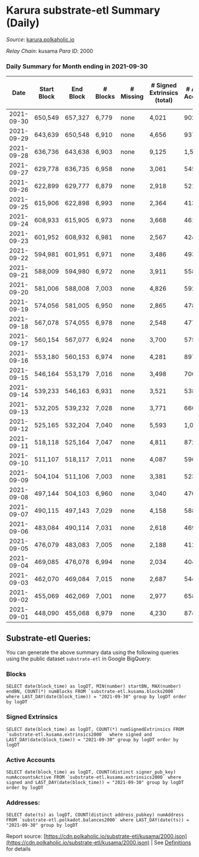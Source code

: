 # Karura substrate-etl Summary (Daily)

_Source_: [karura.polkaholic.io](https://karura.polkaholic.io)

*Relay Chain*: kusama
*Para ID*: 2000



### Daily Summary for Month ending in 2021-09-30


| Date | Start Block | End Block | # Blocks | # Missing | # Signed Extrinsics (total) | # Active Accounts | # Addresses with Balances | # Events | # Transfers | # XCM Transfers In | # XCM Transfers Out |
| ---- | ----------- | --------- | -------- | --------- | --------------------------- | ----------------- | ------------------------- | -------- | ----------- | ------------------ | ------------------- |
| 2021-09-30 | 650,549 | 657,327 | 6,779 | none  | 4,021 | 902 | 65,409 | 64,218 | 9,840 ($3,528,675.85) | 1 ($116.06) | 141 ($500,137.84) |
| 2021-09-29 | 643,639 | 650,548 | 6,910 | none  | 4,656 | 937 | 65,351 | 71,325 | 11,508 ($18,530,024.80) | 3 ($2,992.72) | 119 ($2,265,341.64) |
| 2021-09-28 | 636,736 | 643,638 | 6,903 | none  | 9,125 | 1,511 | 65,248 | 97,103 | 16,340 ($30,292,424.60) |   | 151 ($1,016,889.25) |
| 2021-09-27 | 629,778 | 636,735 | 6,958 | none  | 3,061 | 545 | 65,099 | 51,195 | 5,724 ($6,975,334.34) |   | 102 ($384,974.83) |
| 2021-09-26 | 622,899 | 629,777 | 6,879 | none  | 2,918 | 521 | 64,998 | 50,222 | 5,739 ($4,548,340.49) |   | 86 ($414,908.75) |
| 2021-09-25 | 615,906 | 622,898 | 6,993 | none  | 2,364 | 413 | 64,928 | 47,850 | 4,994 ($5,743,533.00) |   | 100 ($383,464.50) |
| 2021-09-24 | 608,933 | 615,905 | 6,973 | none  | 3,668 | 461 |  | 54,827 | 6,951 ($6,362,596.49) |   | 131 ($1,081,798.07) |
| 2021-09-23 | 601,952 | 608,932 | 6,981 | none  | 2,567 | 424 | 64,714 | 48,725 | 5,443 ($6,093,730.90) |   | 85 ($522,481.72) |
| 2021-09-22 | 594,981 | 601,951 | 6,971 | none  | 3,486 | 493 | 64,656 | 54,215 | 6,881 ($7,459,865.91) |   | 86 ($1,147,908.23) |
| 2021-09-21 | 588,009 | 594,980 | 6,972 | none  | 3,911 | 558 | 64,609 | 56,582 | 7,291 ($9,547,973.29) |   | 84 ($377,961.10) |
| 2021-09-20 | 581,006 | 588,008 | 7,003 | none  | 4,826 | 592 | 64,527 | 62,081 | 8,957 ($16,700,400.60) |   | 189 ($1,015,041.56) |
| 2021-09-19 | 574,056 | 581,005 | 6,950 | none  | 2,865 | 478 | 64,445 | 50,733 | 5,883 ($1,360,411.83) |   | 122 ($450,669.65) |
| 2021-09-18 | 567,078 | 574,055 | 6,978 | none  | 2,548 | 477 | 64,369 | 48,930 | 5,197 ($1,077,068.61) |   | 78 ($254,369.04) |
| 2021-09-17 | 560,154 | 567,077 | 6,924 | none  | 3,700 | 575 | 64,307 | 55,206 | 6,825 ($3,789,110.04) |   | 126 ($484,235.62) |
| 2021-09-16 | 553,180 | 560,153 | 6,974 | none  | 4,281 | 897 | 64,241 | 59,113 | 7,536 ($4,045,295.64) |   | 156 ($1,535,440.92) |
| 2021-09-15 | 546,164 | 553,179 | 7,016 | none  | 3,498 | 706 | 64,159 | 53,557 | 6,524 ($2,210,674.22) |   | 117 ($619,568.06) |
| 2021-09-14 | 539,233 | 546,163 | 6,931 | none  | 3,521 | 538 | 64,120 | 53,061 | 6,589 ($3,368,900.68) |   | 138 ($965,692.49) |
| 2021-09-13 | 532,205 | 539,232 | 7,028 | none  | 3,771 | 660 | 64,011 | 55,584 | 7,205 ($6,042,143.65) |   | 133 ($670,189.70) |
| 2021-09-12 | 525,165 | 532,204 | 7,040 | none  | 5,593 | 1,009 | 63,989 | 64,461 | 9,552 ($5,735,286.34) |   | 231 ($1,544,477.05) |
| 2021-09-11 | 518,118 | 525,164 | 7,047 | none  | 4,811 | 872 | 63,902 | 59,973 | 8,527 ($5,688,774.24) |   | 138 ($774,244.14) |
| 2021-09-10 | 511,107 | 518,117 | 7,011 | none  | 4,087 | 596 | 63,783 | 55,464 | 7,331 ($7,232,334.11) |   | 156 ($2,399,955.92) |
| 2021-09-09 | 504,104 | 511,106 | 7,003 | none  | 3,381 | 523 | 63,737 | 44,889 | 6,315 ($3,351,947.61) |   | 126 ($672,916.33) |
| 2021-09-08 | 497,144 | 504,103 | 6,960 | none  | 3,040 | 470 |  | 42,845 | 5,815 ($3,356,593.45) |   | 145 ($1,019,996.99) |
| 2021-09-07 | 490,115 | 497,143 | 7,029 | none  | 4,158 | 588 | 63,647 | 50,003 | 7,575 ($8,648,832.28) | 2 ($6.65) | 145 ($753,453.63) |
| 2021-09-06 | 483,084 | 490,114 | 7,031 | none  | 2,618 | 469 | 63,599 | 41,247 | 5,019 ($3,271,741.28) |   | 117 ($433,988.40) |
| 2021-09-05 | 476,079 | 483,083 | 7,005 | none  | 2,188 | 412 | 63,550 | 38,619 | 4,366 ($2,876,258.44) |   | 94 ($405,203.84) |
| 2021-09-04 | 469,085 | 476,078 | 6,994 | none  | 2,034 | 404 | 63,524 | 37,414 | 4,110 ($1,073,963.43) |   | 99 ($143,177.42) |
| 2021-09-03 | 462,070 | 469,084 | 7,015 | none  | 2,687 | 544 | 63,485 | 41,619 | 5,124 ($2,234,216.71) |   | 111 ($416,596.03) |
| 2021-09-02 | 455,069 | 462,069 | 7,001 | none  | 2,977 | 658 | 63,443 | 42,941 | 5,377 ($4,320,815.72) |   | 195 ($619,057.58) |
| 2021-09-01 | 448,090 | 455,068 | 6,979 | none  | 4,230 | 874 | 63,363 | 50,294 | 6,976 ($10,877,805.45) |   | 275 ($5,482,600.42) |

## Substrate-etl Queries:
You can generate the above summary data using the following queries using the public dataset `substrate-etl` in Google BigQuery:


### Blocks
```
SELECT date(block_time) as logDT, MIN(number) startBN, MAX(number) endBN, COUNT(*) numBlocks FROM `substrate-etl.kusama.blocks2000`  where LAST_DAY(date(block_time)) = "2021-09-30" group by logDT order by logDT
```


### Signed Extrinsics
```
SELECT date(block_time) as logDT, COUNT(*) numSignedExtrinsics FROM `substrate-etl.kusama.extrinsics2000`  where signed and LAST_DAY(date(block_time)) = "2021-09-30" group by logDT order by logDT
```


### Active Accounts
```
SELECT date(block_time) as logDT, COUNT(distinct signer_pub_key) numAccountsActive FROM `substrate-etl.kusama.extrinsics2000` where signed and LAST_DAY(date(block_time)) = "2021-09-30" group by logDT order by logDT
```


### Addresses:
```
SELECT date(ts) as logDT, COUNT(distinct address_pubkey) numAddress FROM `substrate-etl.polkadot.balances2000` where LAST_DAY(date(ts)) = "2021-09-30" group by logDT
```



Report source: [https://cdn.polkaholic.io/substrate-etl/kusama/2000.json](https://cdn.polkaholic.io/substrate-etl/kusama/2000.json) | See [Definitions](/DEFINITIONS.md) for details
